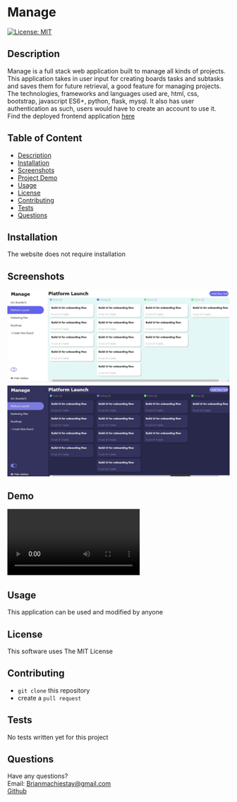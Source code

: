# Manage  

[![License: MIT](https://img.shields.io/badge/License-MIT-yellow.svg)](https://opensource.org/licenses/MIT)  
## Description  
Manage is a full stack web application built to manage all kinds of projects. This application takes in user input for creating boards tasks and subtasks and saves them for future retrieval, a good feature for managing projects. The technologies, frameworks and languages used are, html, css, bootstrap, javascript ES6+, python, flask, mysql. It also has user authentication as such, users would have to create an account to use it. Find the deployed frontend application [here](https://brian-machiestay.github.io/Manage/)

## Table of Content  

- [Description](#description)
- [Installation](#installation)
- [Screenshots](#screenshots)
- [Project Demo](#Demo)
- [Usage](#usage)
- [License](#license)
- [Contributing](#contributing)
- [Tests](#tests)
- [Questions](#questions)  
  
## Installation    
 The website does not require installation
 
## Screenshots  
 ![screenshot](./assets/images/screen1.jpg)  
 ![screenshot](./assets/images/screen2.jpg)
 
##  Demo  
  ![demo vid](./assets/videos/demo.webm)  
## Usage  
  This application can be used and modified by anyone  
## License  

This software uses The MIT License  
## Contributing  
 - `git clone` this repository  
 - create a `pull request`  
## Tests  
No tests written yet for this project
## Questions  
Have any questions?  
Email: Brianmachiestay@gmail.com  
[Github](https://github.com/Brian-Machiestay/)  
